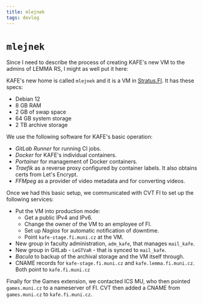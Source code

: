 ```yaml
---
title: mlejnek
tags: devlog
---
```


# `mlejnek`

Since I need to describe the process of creating KAFE's new VM to the admins of LEMMA RS, I might as well put it here:

KAFE's new home is called `mlejnek` and it is a VM in [Stratus.FI](https://www.fi.muni.cz/tech/unix/stratus.html).
It has these specs:

- Debian 12
- 8 GB RAM
- 2 GB of swap space
- 64 GB system storage
- 2 TB archive storage

We use the following software for KAFE's basic operation:

- _GitLab Runner_ for running CI jobs.
- _Docker_ for KAFE's individual containers.
- _Portainer_ for management of Docker containers.
- _Traefik_ as a reverse proxy configured by container labels. It also obtains certs from Let's Encrypt.
- _FFMpeg_ as a provider of video metadata and for converting videos.

Once we had this basic setup, we communicated with CVT FI to set up the following services:

- Put the VM into production mode:
  - Get a public IPv4 and IPv6.
  - Change the owner of the VM to an employee of FI.
  - Set up _Nagios_ for automatic notification of downtime.
  - Point `kafe-stage.fi.muni.cz` at the VM.
- New group in faculty administration, `adm_kafe`, that manages `mail_kafe`.
- New group in GitLab - `LeGTVaR` - that is synced to `mail_kafe`.
- _Bacula_ to backup of the archival storage and the VM itself through.
- CNAME records for `kafe-stage.fi.muni.cz` and `kafe.lemma.fi.muni.cz`. Both point to `kafe.fi.muni.cz`

Finally for the Games extension, we contacted ICS MU, who then pointed `games.muni.cz` to a nameserver of FI.
CVT then added a CNAME from `games.muni.cz` to `kafe.fi.muni.cz`.
